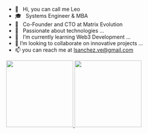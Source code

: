 - 👋 &nbsp; Hi, you can call me Leo 
- 🎓 &nbsp; Systems Engineer & MBA
- 💼 &nbsp; Co-Founder and CTO at Matrix Evolution
- 👀 &nbsp; Passionate about technologies ...
- 🌱 &nbsp; I’m currently learning Web3 Development ...
- 💞️ I’m looking to collaborate on innovative projects ...
- 📫 you can reach me at lsanchez.ve@gmail.com

<!---
ldsanchez/ldsanchez is a ✨ special ✨ repository because its `README.md` (this file) appears on your GitHub profile.
You can click the Preview link to take a look at your changes.
--->

<a href="https://github.com/ldsanchez">
  <img height="180em" src="https://github-readme-stats.vercel.app/api?username=ldsanchez&show_icons=true" />
  <img height="180em" src="https://github-readme-stats.vercel.app/api/top-langs/?username=ldsanchez&layout=compact" />
</a>
